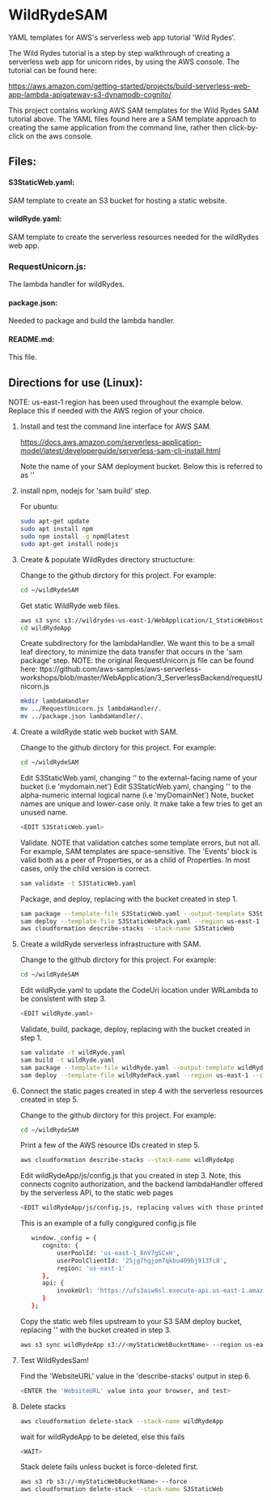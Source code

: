 # WildRydeSAM

YAML templates for AWS's serverless web app tutorial 'Wild Rydes'.

The Wild Rydes tutorial is a step by step walkthrough of creating a serverless web app for unicorn rides, by using the AWS console.  The tutorial can be found here:

https://aws.amazon.com/getting-started/projects/build-serverless-web-app-lambda-apigateway-s3-dynamodb-cognito/

This project contains working AWS SAM templates for the Wild Rydes SAM tutorial above.  The YAML files found here are a SAM template approach to creating the same application from the command line, rather then click-by-click on the aws console.


## Files:

   #### S3StaticWeb.yaml:
   SAM template to create an S3 bucket for hosting a static website.

   #### wildRyde.yaml:
   SAM template to create the serverless resources needed for the wildRydes web app.

   ### RequestUnicorn.js:
   The lambda handler for wildRydes.
   
   #### package.json:
   Needed to package and build the lambda handler.
   
   #### README.md:
   This file.


## Directions for use (Linux):

NOTE: us-east-1 region has been used throughout the example below.  Replace this if needed with the AWS region of your choice.

1. Install and test the command line interface for AWS SAM.

   https://docs.aws.amazon.com/serverless-application-model/latest/developerguide/serverless-sam-cli-install.html

   Note the name of your SAM deployment bucket.   Below this is referred to as '<mySAMDeployBucket>'


2. install npm, nodejs for 'sam build' step.

   For ubuntu: 
   ```bash
   sudo apt-get update
   sudo apt install npm
   sudo npm install -g npm@latest
   sudo apt-get install nodejs
   ```


3. Create & populate WildRydes directory structucture:

   Change to the github dirctory for this project.  For example: 
   ```bash
   cd ~/wildRydeSAM
   ```

   Get static WildRyde web files.
   ```bash
   aws s3 sync s3://wildrydes-us-east-1/WebApplication/1_StaticWebHosting/website wildRydeApp/.
   cd wildRydeApp
   ```

   Create subdirectory for the lambdaHandler.  We want this to be a small leaf directory, to minimize the data transfer that occurs in the 'sam package' step.  NOTE: the original RequestUnicorn.js file can be found here: ttps://github.com/aws-samples/aws-serverless-workshops/blob/master/WebApplication/3_ServerlessBackend/requestUnicorn.js
   ```bash
   mkdir lambdaHandler
   mv ../RequestUnicorn.js lambdaHandler/.
   mv ../package.json lambdaHandler/.
   ```


4. Create a wildRyde static web bucket with SAM.

   Change to the github dirctory for this project.  For example: 
   ```bash
   cd ~/wildRydeSAM
   ```

   Edit S3StaticWeb.yaml, changing '<myStaticWebBucketName>' to the external-facing name of your bucket (i.e 'mydomain.net') Edit S3StaticWeb.yaml, changing '<myStaticWebTemplateName>' to the alpha-numeric internal logical name (i.e 'myDomainNet') Note, bucket names are unique and lower-case only.  It make take a few tries to get an unused name.
   ```bash
   <EDIT S3StaticWeb.yaml>
   ```

   Validate.  NOTE that validation catches some template errors, but not all.  For example, SAM templates are space-sensitive.  The 'Events' block is valid both as a peer of Properties, or as a child of Properties.  In most cases, only the child version is correct.
   ```bash
   sam validate -t S3StaticWeb.yaml
   ```

   Package, and deploy, replacing <mySAMDeployBucket> with the bucket created in step 1.
   ```bash
   sam package --template-file S3StaticWeb.yaml --output-template S3StaticWebPack.yaml --s3-bucket <mySAMDeployBucket>
   sam deploy --template-file S3StaticWebPack.yaml --region us-east-1 --capabilities CAPABILITY_IAM --stack-name S3StaticWeb
   aws cloudformation describe-stacks --stack-name S3StaticWeb
   ```

5. Create a wildRyde serverless infrastructure with SAM. 

   Change to the github dirctory for this project.  For example: 
   ```bash
   cd ~/wildRydeSAM
   ```

   Edit wildRyde.yaml to update the CodeUri location under WRLambda to be consistent with step 3.
   ```bash
   <EDIT wildRyde.yaml>
   ```

   Validate, build, package, deploy, replacing  <mySAMDeployBucket> with the bucket created in step 1.
   ```bash
   sam validate -t wildRyde.yaml
   sam build -t wildRyde.yaml
   sam package --template-file wildRyde.yaml --output-template wildRydePack.yaml --s3-bucket <mySAMDeployBucket>
   sam deploy --template-file wildRydePack.yaml --region us-east-1 --capabilities CAPABILITY_IAM --stack-name wildRydeApp
   ```

6. Connect the static pages created in step 4 with the serverless resources created in step 5.

   Change to the github dirctory for this project.  For example: 
   ```bash
   cd ~/wildRydeSAM
   ```

   Print a few of the AWS resource IDs created in step 5.
   ```bash
   aws cloudformation describe-stacks --stack-name wildRydeApp
   ```

   Edit wildRydeApp/js/config.js that you created in step 3.  Note, this connects cognito authorization, and the backend lambdaHandler offered by the serverless API, to the static web pages
   ```bash
   <EDIT wildRydeApp/js/config.js, replacing values with those printed out in the 'describe-stacks' command above>
   ```

   This is an example of a fully congigured config.js file
   ```bash
      window._config = {
         cognito: {
             userPoolId: 'us-east-1_8nV7gSCxH',
             userPoolClientId: '25jg7hgjom7qkbu409bj913fc8',
             region: 'us-east-1' 
         },
         api: {
             invokeUrl: 'https://ufs3aiw8sl.execute-api.us-east-1.amazonaws.com/prod/ride'  # WildRydeApiExecution
         }
      };
   ```

   Copy the static web files upstream to your S3 SAM deploy bucket, replacing '<myStaticWebBucketName>' with the bucket created in step 3.
   ```bash
   aws s3 sync wildRydeApp s3://<myStaticWebBucketName> --region us-east-1 
   ```

7. Test WildRydesSam!

   Find the 'WebsiteURL' value in the 'describe-stacks' output in step 6.
   ```bash
   <ENTER the 'WebsiteURL' value into your browser, and test>
   ```

8. Delete stacks
   ```bash
   aws cloudformation delete-stack --stack-name wildRydeApp
   ```

   wait for wildRydeApp to be deleted, else this fails
   ```bash
   <WAIT>
   ```   

   Stack delete fails unless bucket is force-deleted first.
   ```bash
   aws s3 rb s3://<myStaticWebBucketName> --force
   aws cloudformation delete-stack --stack-name S3StaticWeb
   ```
